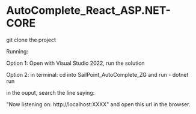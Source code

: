 # AutoComplete_React_ASP.NET-CORE

git clone the project

Running:

Option 1:
Open with Visual Studio 2022, run the solution

Option 2:
in terminal:
cd into SailPoint_AutoComplete_ZG
and run - dotnet run

in the ouput, search the line saying:

"Now listening on: http://localhost:XXXX" and open this url in the browser.
